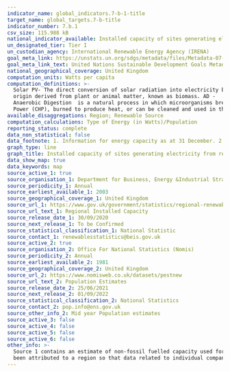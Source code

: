 ```yaml
---
indicator_name: global_indicators.7-b-1-title
target_name: global_targets.7-b-title
indicator_number: 7.b.1
csv_size: 115.988 kB
national_indicator_available: Installed capacity of sites generating electricity from renewable sources
un_designated_tier: Tier I
un_custodian_agency: International Renewable Energy Agency (IRENA)
goal_meta_link: https://unstats.un.org/sdgs/metadata/files/Metadata-07-0b-01.pdf
goal_meta_link_text: United Nations Sustainable Development Goals Metadata (PDF)
national_geographical_coverage: United Kingdom
computation_units: Watts per capita
computation_definitions: >-
  Solar PV- The direct conversion of solar radiation into electricity by the interaction of light with the electrons in a semiconductor device or cell. Bioenergy - renewable energy made from material of recent biological
  origin derived from plant or animal matter, known as biomass. AD -
  Anaerobic Digestion  is a natural process in which microorganisms break down organic matter, in the absence of oxygen, into biogas (a mixture of carbon dioxide (CO2) and methane) and digestate (a nitrogen-rich fertiliser). The biogas can be used directlyin engines for Combined Heat and
  Power (CHP), burned to produce heat, or can be cleaned and used in the same way as natural gas or as a vehicle fuel.
available_disaggregations: Region; Renewable Source
computation_calculations: Type of Energy (in Watts)/Population
reporting_status: complete
data_non_statistical: false
data_footnote: 1. Information for energy capacity as at 31 December. 2. Data for population are mid year estimates. 3. Data for offshore wind are allocated to the Region/Country that the cables come ashore 4. Data showing 0 are less than 50 GW capacity in the Region/Country.
graph_type: line
graph_title: Installed capacity of sites generating electricity from renewable sources
data_show_map: true
data_keywords: map
source_active_1: true
source_organisation_1: Department for Business, Energy &Industrial Strategey
source_periodicity_1: Annual
source_earliest_available_1: 2003
source_geographical_coverage_1: United Kingdom
source_url_1: https://www.gov.uk/government/statistics/regional-renewable-statistics
source_url_text_1: Regional Installed Capacity
source_release_date_1: 30/09/2020
source_next_release_1: To be Confirmed
source_statistical_classification_1: National Statistic
source_contact_1: renewablesstatistics@beis.gov.uk
source_active_2: true
source_organisation_2: Office For National Statistics (Nomis)
source_periodicity_2: Annual
source_earliest_available_2: 1981
source_geographical_coverage_2: United Kingdom
source_url_2: https://www.nomisweb.co.uk/datasets/pestnew
source_url_text_2: Population Estimates
source_release_date_2: 25/06/2021
source_next_release_2: 01/09/2022
source_statistical_classification_2: National Statistics
source_contact_2: pop.info@ons.gov.uk
source_other_info_2: Mid year Population estimates
source_active_3: false
source_active_4: false
source_active_5: false
source_active_6: false
other_info: >-
  Source 1 contains an estimate of non-fossil fuelled capacity used for co-firing of renewables based on the proportion of generation accounted for by the renewable source. This is applicable for Other Bioenergy  and the sub category Biomass and Waste. Also in each year some sites have not
  been attributed to a region so that data related to individual companies are not disclosed. This information is contained within the tables in source 1. Data follows the UN specification for this indicator. This indicator has been identified in collaboration with topic experts.
---
```

